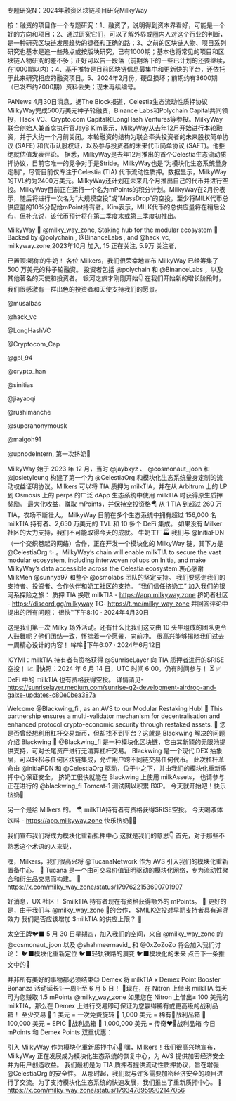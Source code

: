 专题研究N：2024年融资区块链项目研究MilkyWay


按：融资的项目作一个专题研究：1、融资了，说明得到资本界看好，可能是一个好的方向和项目；2、通过研究它们，可以了解外界或圈内人对这个行业的判断，是一种研究区块链发展趋势的捷径和正确的路；3、之前的区块链人物、项目系列研究也基本是追一些热点或按版块研究，已有1000期；基本也将常见的项目和区块链人物研究的差不多；正好可以告一段落（前期落下的一些已计划的还要继续，在1000期以内）；4、基于推特是目前区块链信息最集中和更新快的平台，还依托于此来研究相应的融资项目。5、2024年2月份，硬盘损坏；前期约有3600期（已发布约2000期）资料丢失；现未再续编号。

PANews 4月30日消息，据The Block报道，Celestia生态流动性质押协议MilkyWay完成500万美元种子轮融资，Binance Labs和Polychain Capital共同领投，Hack VC、Crypto.com Capital和LongHash Ventures等参投。MilkyWay联合创始人兼首席执行官JayB Kim表示，MilkyWay从去年12月开始进行本轮融资，并于大约一个月前关闭。本轮融资的结构为联合牵头投资者的未来股权简单协议 (SAFE) 和代币认股权证，以及参与投资者的未来代币简单协议 (SAFT)。他拒绝就估值发表评论。
据悉，MilkyWay是去年12月推出的首个Celestia生态流动质押协议，目前它唯一的竞争对手是Stride。MilkyWay也是“为模块化生态系统量身定制”，尽管目前仅专注于Celestia (TIA) 代币流动性质押。数据显示，MilkyWay的TVL约为2400万美元。MilkyWay还计划在未来几个月推出自己的代币并进行空投。MilkyWay目前正在运行一个名为mPoints的积分计划。MilkyWay在2月份表示，随后将进行一次名为“大规模空投”或“MassDrop”的空投，至少将MILK代币总供应量的10%分配给mPoint持有者。Kim表示，MILK代币的总供应量将在稍后公布，但补充说，该代币预计将在第二季度末或第三季度初推出。

MilkyWay 🥛
@milky_way_zone,
Staking hub for the modular ecosystem 🥛 Backed by 
@polychain
, 
@BinanceLabs
, and 
@hack_vc,
milkyway.zone,2023年10月 加入,
15 正在关注,
5.9万 关注者,


已置顶:喝你的牛奶！
各位 Milkers，我们很荣幸地宣布 MilkyWay 已经筹集了 500 万美元的种子轮融资。
投资者包括
@polychain
和
@BinanceLabs
 ，以及其他著名的天使和投资者。
银河之旅才刚刚开始👇
在我们开始新的增长阶段时，我们很感激有一群出色的投资者和天使支持我们的愿景。

@musalbas

@hack_vc

@LongHashVC

@Cryptocom_Cap

@gpl_94

@crypto_han

@sinitias

@jiayaoqi

@rushimanche

@superanonymousk

@maigoh91
 
@upnodeIntern,
第一次挤奶🐄

MilkyWay 始于 2023 年 12 月，当时
@jaybxyz
 、 
@cosmonaut_joon
和
@josietyleung
构建了第一个为
@CelestiaOrg
和模块化生态系统量身定制的流动权益证明协议。Milkers 可以将 TIA 质押为 milkTIA，并在从 Arbitrum 上的 LP 到 Osmosis 上的 perps 的广泛 dApp 生态系统中使用 milkTIA 时获得原生质押奖励。
最大化收益，赚取 mPoints，并保持空投资格🪂
从 1 TIA 到超过 260 万 TIA，农场不断壮大。
MilkyWay 目前在多个生态系统中拥有超过 156,000 名 milkTIA 持有者、2,650 万美元的 TVL 和 10 多个 DeFi 集成。
如果没有 Milker 社区的大力支持，我们不可能取得今天的成就。
牛奶工厂🏭
我们与
@InitiaFDN
 （一个交织卷起的网络）合作，正在开发一个模块化的 MilkyWay 链，其下方是
@CelestiaOrg
 ✨ 。MilkyWay’s chain will enable milkTIA to secure the vast modular ecosystem, including interwoven rollups on Initia, and make MilkyWay’s data accessible across the Celestia ecosystem.衷心感谢 MilkMen 
@sunnya97
和整个
@osmolabs
团队的坚定支持。
我们要感谢我们的支持者、投资者、合作伙伴和奶工社区的支持。
“我们信任挤奶工”
加入我们的银河系探险之旅：
质押 TIA 换取 milkTIA - https://app.milkyway.zone
挤奶者社区 - https://discord.gg/milkyway
TG- https://t.me/milky_way_zone
并回答评论中提出的所有问题：
很快™下午8:10 · 2024年4月30日

这是我们第一次 Milky 场外活动。还有什么比我们这支由 10 头牛组成的团队更令人鼓舞呢？他们团结一致，怀揣着一个愿景，向前冲。
很高兴能够揭晓我们过去一周精心设计的内容！
哞哞🥛下午6:07 · 2024年6月12日

ICYMI：milkTIA 持有者有资格获得
@SunriseLayer
向 TIA 质押者进行的$RISE空投！ 📈
📅快照：2024 年 6 月 14 日，UTC 时间 6:00。仍有时间参与！ ⏳
✅ DeFi 中的 milkTIA 也有资格获得空投。
详情请见- https://sunriselayer.medium.com/sunrise-q2-development-airdrop-and-galxe-updates-c80e0bea387a

Welcome 
@Blackwing_fi
,  as an AVS to our Modular Restaking Hub! 🥛
This partnership ensures a multi-validator mechanism for decentralisation and enhanced protocol crypto-economic security through restaked assets. 🧵
您是否曾经想利用杠杆交易新币，但却找不到平台？这就是 Blackwing 解决的问题
介绍 Blackwing 👋
@Blackwing_fi
是一种模块化区块链，它由其新颖的无限池提供支持，可对长尾资产进行无清算杠杆交易。
Blackwing 是一个现代 DEX 抽象层，可以轻松与任何区块链集成，允许用户跨不同链交易任何代币。
此次杠杆革命由
@initiaFDN
和
@CelestiaOrg
驱动，位于✨之下，并由我们的模块化重新质押中心保证安全。
挤奶工很快就能在 Blackwing 上使用 milkAssets，
也请参与正在进行的
@blackwing_fi
 Tomcat-1 测试网以积累 BXP。
今天就开始吧！快乐挤奶🥛

另一个是给 Milkers 的。 🪂
milkTIA持有者有资格获得$RISE空投。
今天喝液体饮料 - https://app.milkyway.zone
快乐挤奶🥛🌞

我们宣布我们将成为模块化重新抵押中心
这就是我们的意思👇
首先，对于那些不熟悉这个术语的人来说，

嘿，Milkers，我们很高兴将
@TucanaNetwork
作为 AVS 引入我们的模块化重新置备中心。 🥛
Tucana 是一个由可交易价值证明驱动的模块化网络，专为流动性聚合和衍生品交易而构建。 🧵
https://x.com/milky_way_zone/status/1797622153690701907

好消息，UX 社区！
$milkTIA 持有者现在有资格获得额外的 mPoints。 🎉
更好的是，由于我们与
@milky_way_zone
🤝的合作， $MILK空投对早期支持者具有追溯效力
我们是否应该增加 $milkTIA 的供应上限？ 🤔

太空王牌🐦‍⬛
5 月 30 日星期四，加入我们的空间，来自
@milky_way_zone
的
@cosmonaut_joon
以及
@shahmeernavid_
和
@0xZoZoZo
将会加入我们讨论：
🐦‍⬛模块化重新定位
🐦‍⬛轻轨铁路的演变
🐦‍⬛模块化的未来
点击下一条推文中的🔔 

并非所有美好的事物都必须结束😉
Demex 将 milkTIA x Demex Point Booster Bonanza 活动延长✨一周✨至 6 月 5 日！
🥛现在，在 Nitron 上借出 milkTIA 每天可为您赚取 1.5 mPoints 
@milky_way_zone
如果您在 Nitron 上借出≥ 100 美元的 milkTIA，那么在 Demex 上进行交易即可保证为您赢得稀有或更高级的战利品箱！
至少交易
🎰 1 美元 = 一次免费旋转
🎁 1,000 美元 = 稀有💙战利品箱
🎁 100,000 美元 = EPIC 💜战利品箱
🎁 1,000,000 美元 = 传奇❤️‍🔥战利品箱
今日 mPoints 和 Demex Points 双重优惠：

引入 MilkyWay 作为模块化重新质押中心🥛
嘿，Milkers！我们很高兴地宣布，MilkyWay 正在发展成为模块化生态系统的恢复中心，为 AVS 提供加密经济安全并为用户创造收益。 
我们最初是为 TIA 质押者提供流动性质押协议，旨在增强
@CelestiaOrg
的安全性。
从那时起，我们就与许多需要加密经济安全的项目进行了交流。为了支持模块化生态系统的快速发展，我们推出了重新质押中心。 🚀https://x.com/milky_way_zone/status/1793478959902147056